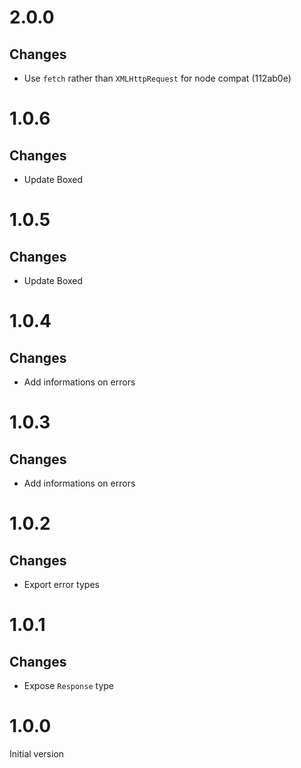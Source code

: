 # 2.0.0

## Changes

- Use `fetch` rather than `XMLHttpRequest` for node compat (112ab0e)

# 1.0.6

## Changes

- Update Boxed

# 1.0.5

## Changes

- Update Boxed

# 1.0.4

## Changes

- Add informations on errors

# 1.0.3

## Changes

- Add informations on errors

# 1.0.2

## Changes

- Export error types

# 1.0.1

## Changes

- Expose `Response` type

# 1.0.0

Initial version
